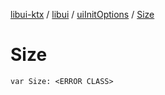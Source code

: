 [libui-ktx](../../index.md) / [libui](../index.md) / [uiInitOptions](index.md) / [Size](./-size.md)

# Size

`var Size: <ERROR CLASS>`